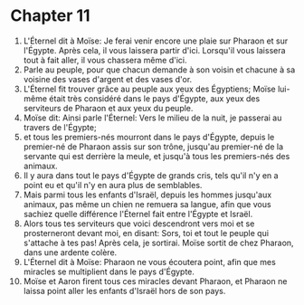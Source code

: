 # Chapter 11

1. L'Éternel dit à Moïse: Je ferai venir encore une plaie sur Pharaon et sur l'Égypte. Après cela, il vous laissera partir d'ici. Lorsqu'il vous laissera tout à fait aller, il vous chassera même d'ici.
2. Parle au peuple, pour que chacun demande à son voisin et chacune à sa voisine des vases d'argent et des vases d'or.
3. L'Éternel fit trouver grâce au peuple aux yeux des Égyptiens; Moïse lui-même était très considéré dans le pays d'Égypte, aux yeux des serviteurs de Pharaon et aux yeux du peuple.
4. Moïse dit: Ainsi parle l'Éternel: Vers le milieu de la nuit, je passerai au travers de l'Égypte;
5. et tous les premiers-nés mourront dans le pays d'Égypte, depuis le premier-né de Pharaon assis sur son trône, jusqu'au premier-né de la servante qui est derrière la meule, et jusqu'à tous les premiers-nés des animaux.
6. Il y aura dans tout le pays d'Égypte de grands cris, tels qu'il n'y en a point eu et qu'il n'y en aura plus de semblables.
7. Mais parmi tous les enfants d'Israël, depuis les hommes jusqu'aux animaux, pas même un chien ne remuera sa langue, afin que vous sachiez quelle différence l'Éternel fait entre l'Égypte et Israël.
8. Alors tous tes serviteurs que voici descendront vers moi et se prosterneront devant moi, en disant: Sors, toi et tout le peuple qui s'attache à tes pas! Après cela, je sortirai. Moïse sortit de chez Pharaon, dans une ardente colère.
9. L'Éternel dit à Moïse: Pharaon ne vous écoutera point, afin que mes miracles se multiplient dans le pays d'Égypte.
10. Moïse et Aaron firent tous ces miracles devant Pharaon, et Pharaon ne laissa point aller les enfants d'Israël hors de son pays.

